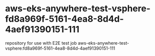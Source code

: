 # aws-eks-anywhere-test-vsphere-fd8a969f-5161-4ea8-8d4d-4aef91390151-111
repository for use with E2E test job aws-eks-anywhere-test-vsphere:fd8a969f-5161-4ea8-8d4d-4aef91390151-111
